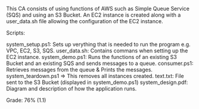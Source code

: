 This CA consists of using functions of AWS such as Simple Queue Service (SQS) and using an S3 Bucket.
An EC2 instance is created along with a user_data.sh file allowing the configuration of the EC2 instance.

Scripts:

system_setup.ps1: Sets up verything that is needed to run the program e.g. VPC, EC2, S3, SQS.
user_data.sh: Contains commans when setting up the EC2 instance. 
system_demo.ps1: Runs the functions of an existing S3 Bucket and an existing SQS and sends messages to a queue. 
consumer.ps1: Retrieves messages from the queue & Prints the messages.
system_teardown.ps1 => This removes all instances created.
text.txt: File sent to the S3 Bucket (displayed in system_demo.ps1)
system_design.pdf: Diagram and description of how the application runs.

Grade: 76% (1.1) 